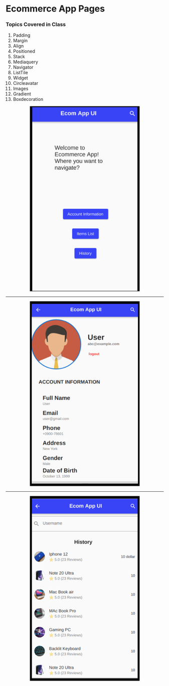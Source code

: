 # Ecommerce App Pages

### Topics Covered in Class
1) Padding
2) Margin
3) Align
4) Positioned
5) Stack
6) Mediaquery
7) Navigator
8) ListTile
9) Widget
10) Circleavatar
11) Images
12) Gradient
13) Boxdecoration

<p align="center">  
  <img src="https://github.com/Shahrayar123/App-Development-using-Flutter/blob/main/Class%209/Main_Page.png" width="350">
</p>

<hr>

<p align="center">  
  <img src="https://github.com/Shahrayar123/App-Development-using-Flutter/blob/main/Class%209/User_Info.png" width="350" alt="User Info Page">
</p>

<hr>


<p align="center">  
  <img src="https://github.com/Shahrayar123/App-Development-using-Flutter/blob/main/Class%209/History.png" width="350" alt="History Page">
</p>
